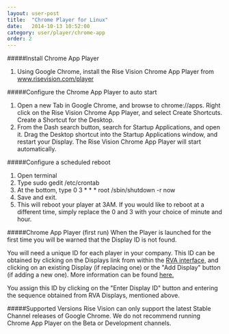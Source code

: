 ```yaml
---
layout: user-post
title:  "Chrome Player for Linux"
date:   2014-10-13 10:52:00
category: user/player/chrome-app
order: 2
---
```


#####Install Chrome App Player
1. Using Google Chrome, install the Rise Vision Chrome App Player from www.risevision.com/player


#####Configure the Chrome App Player to auto start
1. Open a new Tab in Google Chrome, and browse to chrome://apps. Right click on the Rise Vision Chrome App Player, and select Create Shortcuts. Create a Shortcut for the Desktop.
2. From the Dash search button, search for Startup Applications, and open it. Drag the Desktop shortcut into the Startup Applications window, and restart your Display. The Rise Vision Chrome App Player will start automatically.


#####Configure a scheduled reboot
1. Open terminal
2. Type sudo gedit /etc/crontab
3. At the bottom, type 0 3 * * * root /sbin/shutdown -r now
4. Save and exit.
5. This will reboot your player at 3AM. If you would like to reboot at a different time, simply replace the 0 and 3 with your choice of minute and hour.

#####Chrome App Player (first run)
When the Player is launched for the first time you will be warned that the Display ID is not found.

You will need a unique ID for each player in your company. This ID can be obtained by clicking on the Displays link from within the [RVA interface,](http://rva.risevision.com/) and clicking on an existing Display (if replacing one) or the "Add Display" button (if adding a new one). More information can be found [here.](http://help.risevision.com/#/user/player/register-player)

You assign this ID by clicking on the "Enter Display ID" button and entering the sequence obtained from RVA Displays, mentioned above.

#####Supported Versions
Rise Vision can only support the latest Stable Channel releases of Google Chrome. We do not recommend running Chrome App Player on the Beta or Development channels.